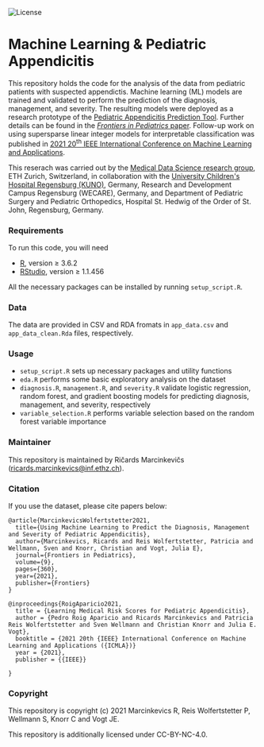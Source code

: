 ![License](https://img.shields.io/static/v1?label=license&message=CC-BY-NC-4.0&color=green)

# Machine Learning & Pediatric Appendicitis

This repository holds the code for the analysis of the data from pediatric patients with suspected appendictis. Machine learning (ML) models are trained and validated to perform the prediction of the diagnosis, management, and severity. The resulting models were deployed as a research prototype of the [Pediatric Appendicitis Prediction Tool](https://papt.inf.ethz.ch/). Further details can be found in the [*Frontiers in Pediatrics* paper](https://www.frontiersin.org/articles/10.3389/fped.2021.662183/full). Follow-up work on using supersparse linear integer models for interpretable classification was published in [2021 20<sup>th</sup> IEEE International Conference on Machine Learning and Applications](https://ieeexplore.ieee.org/abstract/document/9680150).

This reserach was carried out by the [Medical Data Science research group](https://mds.inf.ethz.ch/), ETH Zurich, Switzerland, in collaboration with the [University Children's Hospital Regensburg (KUNO)](https://www.barmherzige-hedwig.de/kinderchirurgie-und-kinderorthopaedie/ueber-uns.html), Germany, Research and Development Campus Regensburg (WECARE), Germany, and Department of Pediatric Surgery and Pediatric Orthopedics, Hospital St. Hedwig of the Order of St. John, Regensburg, Germany.

### Requirements

To run this code, you will need
- [R](https://www.r-project.org/), version ≥ 3.6.2
- [RStudio](https://rstudio.com/), version ≥ 1.1.456

All the necessary packages can be installed by running `setup_script.R`.


### Data

The data are provided in CSV and RDA fromats in `app_data.csv` and `app_data_clean.Rda` files, respectively.

### Usage

- `setup_script.R` sets up necessary packages and utility functions
- `eda.R` performs some basic exploratory analysis on the dataset
- `diagnosis.R`, `management.R`, and `severity.R` validate logistic regression, random forest, and gradient boosting models for predicting diagnosis, management, and severity, respectively
- `variable_selection.R` performs variable selection based on the random forest variable importance

### Maintainer 

This repository is maintained by Ričards Marcinkevičs ([ricards.marcinkevics@inf.ethz.ch](mailto:ricards.marcinkevics@inf.ethz.ch)).

### Citation

If you use the dataset, please cite papers below:
```
@article{MarcinkevicsWolfertstetter2021,
  title={Using Machine Learning to Predict the Diagnosis, Management and Severity of Pediatric Appendicitis},
  author={Marcinkevics, Ricards and Reis Wolfertstetter, Patricia and Wellmann, Sven and Knorr, Christian and Vogt, Julia E},
  journal={Frontiers in Pediatrics},
  volume={9},
  pages={360},
  year={2021},
  publisher={Frontiers}
}

@inproceedings{RoigAparicio2021,
  title = {Learning Medical Risk Scores for Pediatric Appendicitis},
  author = {Pedro Roig Aparicio and Ricards Marcinkevics and Patricia Reis Wolfertstetter and Sven Wellmann and Christian Knorr and Julia E. Vogt},
  booktitle = {2021 20th {IEEE} International Conference on Machine Learning and Applications ({ICMLA})}
  year = {2021},
  publisher = {{IEEE}}
  
}
```

### Copyright

This repository is copyright (c) 2021 Marcinkevics R, Reis Wolfertstetter P, Wellmann S, Knorr C and Vogt JE.

This repository is additionally licensed under CC-BY-NC-4.0.
